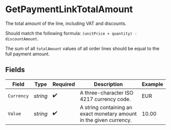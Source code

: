 # GetPaymentLinkTotalAmount

The total amount of the line, including VAT and discounts.

Should match the following formula: `(unitPrice × quantity) - discountAmount`.

The sum of all `totalAmount` values of all order lines should be equal to the full payment amount.


## Fields

| Field                                                               | Type                                                                | Required                                                            | Description                                                         | Example                                                             |
| ------------------------------------------------------------------- | ------------------------------------------------------------------- | ------------------------------------------------------------------- | ------------------------------------------------------------------- | ------------------------------------------------------------------- |
| `Currency`                                                          | *string*                                                            | :heavy_check_mark:                                                  | A three-character ISO 4217 currency code.                           | EUR                                                                 |
| `Value`                                                             | *string*                                                            | :heavy_check_mark:                                                  | A string containing an exact monetary amount in the given currency. | 10.00                                                               |